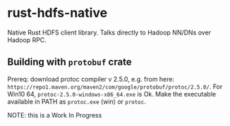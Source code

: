 # rust-hdfs-native

Native Rust HDFS client library. Talks directly to Hadoop NN/DNs over Hadoop RPC.

## Building with `protobuf` crate

Prereq: download protoc compiler v 2.5.0, e.g. from here: `https://repo1.maven.org/maven2/com/google/protobuf/protoc/2.5.0/`. For Win10 64, `protoc-2.5.0-windows-x86_64.exe` is Ok. Make the executable available in PATH as `protoc.exe` (win) or `protoc`.

NOTE: this is a Work In Progress